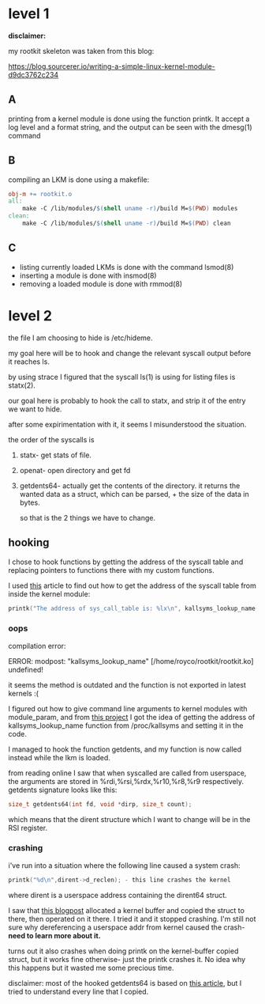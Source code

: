 # level 1

**disclaimer:** 

my rootkit skeleton was taken from this blog:

https://blog.sourcerer.io/writing-a-simple-linux-kernel-module-d9dc3762c234

## A
printing from a kernel module is done using the function printk.
It accept a log level and a format string, and the output can be seen with the dmesg(1) command

## B
compiling an LKM is done using a makefile:
``` makefile
obj-m += rootkit.o
all:
	make -C /lib/modules/$(shell uname -r)/build M=$(PWD) modules
clean:
	make -C /lib/modules/$(shell uname -r)/build M=$(PWD) clean

```

## C
- listing currently loaded LKMs is done with the command lsmod(8)
- inserting a module is done with insmod(8)
- removing a loaded module is done with rmmod(8)

# level 2

the file I am choosing to hide is /etc/hideme.

my goal here will be to hook and change the relevant syscall output before it reaches ls.

by using strace I figured that the syscall ls(1) is using for listing files is statx(2).

our goal here is probably to hook the call to statx, and strip it of the entry we want to hide. 

after some expirimentation with it, it seems I misunderstood the situation.

the order of the syscalls is

1. statx- get stats of file.

2. openat- open directory and get fd

3. getdents64- actually get the contents of the directory.
   it returns the wanted data as a struct, which can be parsed, + the size of the data in bytes.

   so that is the 2 things we have to change.


## hooking

I chose to hook functions by getting the address of the syscall table and replacing pointers to functions there with my custom functions.

I used [this](https://infosecwriteups.com/linux-kernel-module-rootkit-syscall-table-hijacking-8f1bc0bd099c) article to find out how to get the address of the syscall table from inside the kernel module:

```c
printk("The address of sys_call_table is: %lx\n", kallsyms_lookup_name("sys_call_table"));
```

### oops

compilation error: 

ERROR: modpost: "kallsyms_lookup_name" [/home/royco/rootkit/rootkit.ko] undefined!

it seems the method is outdated and the function is not exported in latest kernels :(

I figured out how to give command line arguments to kernel modules with module_param,
and from [this project](https://github.com/DanielNiv/Process-Hiding-Rootkit/blob/master/captainHook.c) I got the idea of getting the address of kallsyms_lookup_name function from /proc/kallsyms and setting it in the code.



I managed to hook the function getdents, and my function is now called instead while the lkm is loaded.

from reading online I saw that when syscalled are called from userspace, the arguments are stored in %rdi,%rsi,%rdx,%r10,%r8,%r9 respectively.
getdents signature looks like this:


   ```c
   size_t getdents64(int fd, void *dirp, size_t count);
   ```

which means that the dirent structure which I want to change will be in the RSI register.

### crashing

i've run into a situation where the following line caused a system crash:

```c
printk("%d\n",dirent->d_reclen); - this line crashes the kernel
```

where dirent is a userspace address containing the dirent64 struct.

I saw that [this blogpost](https://xcellerator.github.io/posts/linux_rootkits_06/) allocated a kernel buffer and copied the struct to there, then operated on it there. I tried it and it stopped crashing. 
I'm still not sure why dereferencing a userspace addr from kernel caused the crash- **need to learn more about it.**

turns out it also crashes when doing printk on the kernel-buffer copied struct, but it works fine otherwise- just the printk crashes it. No idea why this happens but it wasted me some precious time.

disclaimer:  most of the hooked getdents64 is based on [this article](https://xcellerator.github.io/posts/linux_rootkits_06/), but I tried to understand every line that I copied.

